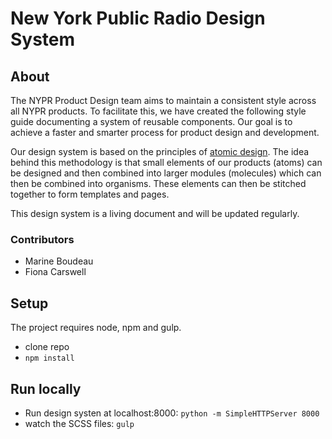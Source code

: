 # New York Public Radio Design System

## About

The NYPR Product Design team aims to maintain a consistent style across all NYPR products. To facilitate this, we have created the following style guide documenting a system of reusable components. Our goal is to achieve a faster and smarter process for product design and development.

Our design system is based on the principles of [atomic design](http://bradfrost.com/blog/post/atomic-web-design). The idea behind this methodology is that small elements of our products (atoms) can be designed and then combined into larger modules (molecules) which can then be combined into organisms. These elements can then be stitched together to form templates and pages.

This design system is a living document and will be updated regularly.


### Contributors
- Marine Boudeau
- Fiona Carswell


## Setup
The project requires node, npm and gulp. 

- clone repo
- `npm install`


## Run locally
- Run design systen at localhost:8000: `python -m SimpleHTTPServer 8000`
- watch the SCSS files: `gulp`
